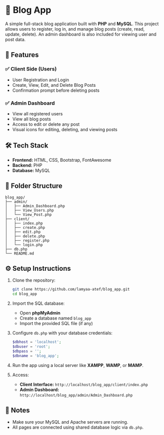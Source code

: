 # 📝 Blog App

A simple full-stack blog application built with **PHP** and **MySQL**. This project allows users to register, log in, and manage blog posts (create, read, update, delete). An admin dashboard is also included for viewing user and post data.

## 🚀 Features

### ✅ Client Side (Users)
- User Registration and Login
- Create, View, Edit, and Delete Blog Posts
- Confirmation prompt before deleting posts

### ✅ Admin Dashboard
- View all registered users
- View all blog posts
- Access to edit or delete any post
- Visual icons for editing, deleting, and viewing posts

## 🛠️ Tech Stack

- **Frontend:** HTML, CSS, Bootstrap, FontAwesome
- **Backend:** PHP
- **Database:** MySQL

## 📁 Folder Structure

```
blog_app/
├── admin/
│   ├── Admin_Dashboard.php
│   ├── View_Users.php
│   └── View_Post.php
├── client/
│   ├── index.php
│   ├── create.php
│   ├── edit.php
│   ├── delete.php
│   ├── register.php
│   └── login.php
├── db.php
└── README.md
```

## ⚙️ Setup Instructions

1. Clone the repository:
   ```bash
   git clone https://github.com/lamyaa-atef/blog_app.git
   cd blog_app
   ```

2. Import the SQL database:
   - Open **phpMyAdmin**
   - Create a database named `blog_app`
   - Import the provided SQL file (if any)

3. Configure `db.php` with your database credentials:
   ```php
   $dbhost = 'localhost';
   $dbuser = 'root';
   $dbpass = '';
   $dbname = 'blog_app';
   ```

4. Run the app using a local server like **XAMPP**, **WAMP**, or **MAMP**.

5. Access:
   - **Client Interface:** `http://localhost/blog_app/client/index.php`
   - **Admin Dashboard:** `http://localhost/blog_app/admin/Admin_Dashboard.php`

## 📌 Notes

- Make sure your MySQL and Apache servers are running.
- All pages are connected using shared database logic via `db.php`.
